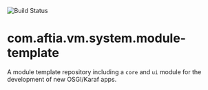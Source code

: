 ![Build Status](https://github.com/AFTIA/com.aftia.vm.system.module-template/workflows/Build%20and%20Test/badge.svg) 
# com.aftia.vm.system.module-template

A module template repository including a `core` and `ui` module for the development of new OSGI/Karaf apps.
